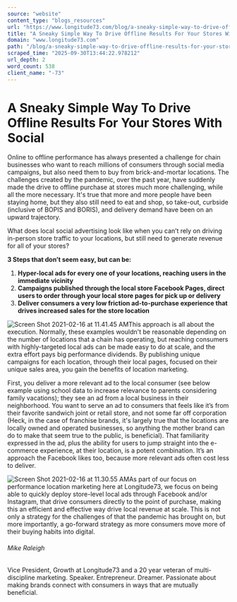 ```yaml
---
source: "website"
content_type: "blogs_resources"
url: "https://www.longitude73.com/blog/a-sneaky-simple-way-to-drive-offline-results-for-your-stores-with-social"
title: "A Sneaky Simple Way To Drive Offline Results For Your Stores With Social"
domain: "www.longitude73.com"
path: "/blog/a-sneaky-simple-way-to-drive-offline-results-for-your-stores-with-social"
scraped_time: "2025-09-30T13:44:22.978212"
url_depth: 2
word_count: 538
client_name: "-73"
---
```


# A Sneaky Simple Way To Drive Offline Results For Your Stores With Social

Online to offline performance has always presented a challenge for chain businesses who want to reach millions of consumers through social media campaigns, but also need them to buy from brick-and-mortar locations. The challenges created by the pandemic, over the past year, have suddenly made the drive to offline purchase at stores much more challenging, while all the more necessary. It's true that more and more people have been staying home, but they also still need to eat and shop, so take-out, curbside (inclusive of BOPIS and BORIS), and delivery demand have been on an upward trajectory.

What does local social advertising look like when you can’t rely on driving in-person store traffic to your locations, but still need to generate revenue for all of your stores?

**3 Steps that don’t seem easy, but can be:**  
1.  **Hyper-local ads for every one of your locations, reaching users in the immediate vicinity**  
2.  **Campaigns published through the local store Facebook Pages, direct users to order through your local store pages for pick up or delivery**  
3.  **Deliver consumers a very low friction ad-to-purchase experience that drives increased sales for the store location**

![Screen Shot 2021-02-16 at 11.41.45 AM](https://www.longitude73.com/hs-fs/hubfs/Screen%20Shot%202021-02-16%20at%2011.41.45%20AM.png?width=936&name=Screen%20Shot%202021-02-16%20at%2011.41.45%20AM.png)This approach is all about the execution. Normally, these examples wouldn't be reasonable depending on the number of locations that a chain has operating, but reaching consumers with highly-targeted local ads can be made easy to do at scale, and the extra effort pays big performance dividends. By publishing unique campaigns for each location, through their local pages, focused on their unique sales area, you gain the benefits of location marketing.

First, you deliver a more relevant ad to the local consumer (see below example using school data to increase relevance to parents considering family vacations); they see an ad from a local business in their neighborhood. You want to serve an ad to consumers that feels like it’s from their favorite sandwich joint or retail store, and not some far off corporation (Heck, in the case of franchise brands, it's largely true that the locations are locally owned and operated businesses, so anything the mother brand can do to make that seem true to the public, is beneficial). That familiarity expressed in the ad, plus the ability for users to jump straight into the e-commerce experience, at their location, is a potent combination. It’s an approach the Facebook likes too, because more relevant ads often cost less to deliver.

![Screen Shot 2021-02-16 at 11.30.55 AM](https://www.longitude73.com/hs-fs/hubfs/Screen%20Shot%202021-02-16%20at%2011.30.55%20AM.png?width=1002&name=Screen%20Shot%202021-02-16%20at%2011.30.55%20AM.png)As part of our focus on performance location marketing here at Longitude73, we focus on being able to quickly deploy store-level local ads through Facebook and/or Instagram, that drive consumers directly to the point of purchase, making this an efficient and effective way drive local revenue at scale. This is not only a strategy for the challenges of that the pandemic has brought on, but more importantly, a go-forward strategy as more consumers move more of their buying habits into digital.

###### Mike Raleigh

Vice President, Growth at Longitude73 and a 20 year veteran of multi-discipline marketing. Speaker. Entrepreneur. Dreamer. Passionate about making brands connect with consumers in ways that are mutually beneficial.